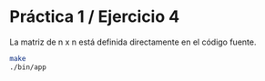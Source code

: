 # Práctica 1 / Ejercicio 4

La matriz de n x n está definida directamente en el código fuente.

```bash
make
./bin/app
```
